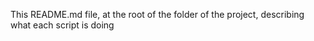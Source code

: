 This README.md file, at the root of the folder of the project, describing what each script is doing
